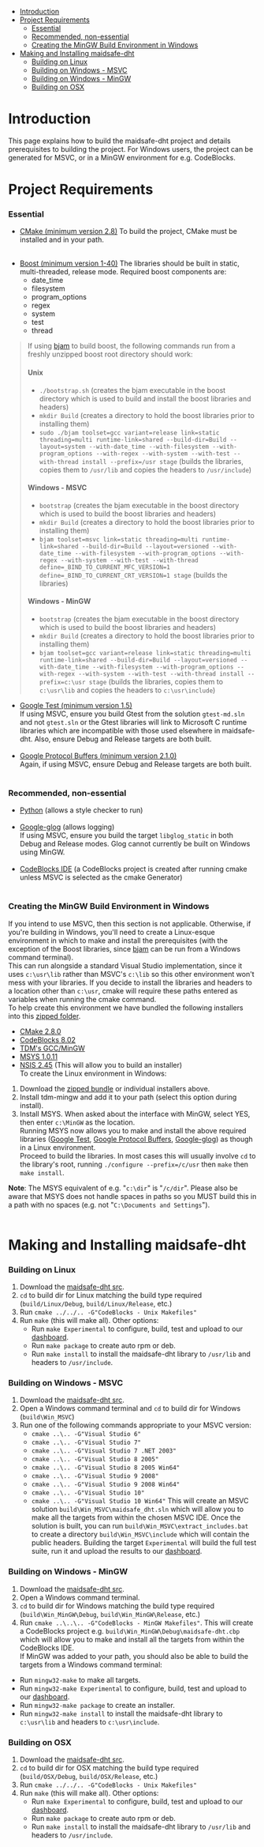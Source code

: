   * [Introduction](#Introduction.md)
  * [Project Requirements](#Project_Requirements.md)
    * [Essential](#Essential.md)
    * [Recommended, non-essential](#Recommended,_non-essential.md)
    * [Creating the MinGW Build Environment in Windows](#Creating_the_MinGW_Build_Environment_in_Windows.md)
  * [Making and Installing maidsafe-dht](#Making_and_Installing_maidsafe-dht.md)
    * [Building on Linux](#Building_on_Linux.md)
    * [Building on Windows - MSVC](#Building_on_Windows_-_MSVC.md)
    * [Building on Windows - MinGW](#Building_on_Windows_-_MinGW.md)
    * [Building on OSX](#Building_on_OSX.md)

# Introduction #
This page explains how to build the maidsafe-dht project and details prerequisites to building the project.  For Windows users, the project can be generated for MSVC, or in a MinGW environment for e.g. CodeBlocks.
# Project Requirements #
### Essential ###
  * [CMake (minimum version 2.8)](http://www.cmake.org/cmake/resources/software.html) To build the project, CMake must be installed and in your path.<br><br>
<ul><li><a href='http://sourceforge.net/projects/boost/files/boost'>Boost (minimum version 1-40)</a> The libraries should be built in static, multi-threaded, release mode. Required boost components are:<br>
<ul><li>date_time<br>
</li><li>filesystem<br>
</li><li>program_options<br>
</li><li>regex<br>
</li><li>system<br>
</li><li>test<br>
</li><li>thread<br>
</li></ul></li></ul><blockquote>If using <a href='http://www.boost.org/doc/libs/1_42_0/more/getting_started/windows.html#get-bjam'>bjam</a> to build boost, the following commands run from a freshly unzipped boost root directory should work:<br>
<h4>Unix</h4>
<ul><li><code>./bootstrap.sh</code> (creates the bjam executable in the boost directory which is used to build and install the boost libraries and headers)<br>
</li><li><code>mkdir Build</code> (creates a directory to hold the boost libraries prior to installing them)<br>
</li><li><code>sudo ./bjam toolset=gcc variant=release link=static threading=multi runtime-link=shared --build-dir=Build --layout=system --with-date_time --with-filesystem --with-program_options --with-regex --with-system --with-test --with-thread install --prefix=/usr stage</code> (builds the libraries, copies them to <code>/usr/lib</code> and copies the headers to <code>/usr/include</code>)<br>
</li></ul><h4>Windows - MSVC</h4>
<ul><li><code>bootstrap</code> (creates the bjam executable in the boost directory which is used to build the boost libraries and headers)<br>
</li><li><code>mkdir Build</code> (creates a directory to hold the boost libraries prior to installing them)<br>
</li><li><code>bjam toolset=msvc link=static threading=multi runtime-link=shared --build-dir=Build --layout=versioned --with-date_time --with-filesystem --with-program_options --with-regex --with-system --with-test --with-thread define=_BIND_TO_CURRENT_MFC_VERSION=1 define=_BIND_TO_CURRENT_CRT_VERSION=1 stage</code> (builds the libraries)<br>
</li></ul><h4>Windows - MinGW</h4>
<ul><li><code>bootstrap</code> (creates the bjam executable in the boost directory which is used to build the boost libraries and headers)<br>
</li><li><code>mkdir Build</code> (creates a directory to hold the boost libraries prior to installing them)<br>
</li><li><code>bjam toolset=gcc variant=release link=static threading=multi runtime-link=shared --build-dir=Build --layout=versioned --with-date_time --with-filesystem --with-program_options --with-regex --with-system --with-test --with-thread install --prefix=c:\usr stage</code> (builds the libraries, copies them to <code>c:\usr\lib</code> and copies the headers to <code>c:\usr\include</code>)<br>
</li></ul></blockquote><ul><li><a href='http://code.google.com/p/googletest/downloads/list'>Google Test (minimum version 1.5)</a><br>If using MSVC, ensure you build Gtest from the solution <code>gtest-md.sln</code> and not <code>gtest.sln</code> or the Gtest libraries will link to Microsoft C runtime libraries which are incompatible with those used elsewhere in maidsafe-dht.  Also, ensure Debug and Release targets are both built.<br><br>
</li><li><a href='http://code.google.com/p/protobuf/downloads/list'>Google Protocol Buffers (minimum version 2.1.0)</a><br>Again, if using MSVC, ensure Debug and Release targets are both built.<br><br></li></ul>

<h3>Recommended, non-essential</h3>
<ul><li><a href='http://www.python.org/download'>Python</a> (allows a style checker to run)<br><br>
</li><li><a href='http://code.google.com/p/google-glog/downloads/list'>Google-glog</a> (allows logging)<br>If using MSVC, ensure you build the target <code>libglog_static</code> in both Debug and Release modes.  Glog cannot currently be built on Windows using MinGW.<br><br>
</li><li><a href='http://www.codeblocks.org/downloads'>CodeBlocks IDE</a> (a CodeBlocks project is created after running cmake unless MSVC is selected as the cmake Generator)<br><br></li></ul>

<h3>Creating the MinGW Build Environment in Windows</h3>
If you intend to use MSVC, then this section is not applicable.  Otherwise, if you're building in Windows, you'll need to create a Linux-esque environment in which to make and install the prerequisites (with the exception of the Boost libraries, since <a href='http://www.boost.org/doc/libs/1_42_0/more/getting_started/windows.html#get-bjam'>bjam</a> can be run from a Windows command terminal).<br>
This can run alongside a standard Visual Studio implementation, since it uses <code>c:\usr\lib</code> rather than MSVC's <code>c:\lib</code> so this other environment won't mess with your libraries. If you decide to install the libraries and headers to a location other than <code>c:\usr</code>, cmake will require these paths entered as variables when running the cmake command.<br>
To help create this environment we have bundled the following installers into this <a href='http://maidsafe-dht.googlecode.com/files/wintools_02.zip'>zipped folder</a>.<br>
<ul><li><a href='http://www.cmake.org/cmake/resources/software.html'>CMake 2.8.0</a>
</li><li><a href='http://www.codeblocks.org/downloads'>CodeBlocks 8.02</a>
</li><li><a href='http://tdragon.net/recentgcc'>TDM's GCC/MinGW</a>
</li><li><a href='http://www.mingw.org/wiki/msys'>MSYS 1.0.11</a>
</li><li><a href='http://nsis.sourceforge.net/Download'>NSIS 2.45</a> (This will allow you to build an installer)<br>
To create the Linux environment in Windows:<br>
</li></ul><ol><li>Download the <a href='http://maidsafe-dht.googlecode.com/files/wintools_02.zip'>zipped bundle</a> or individual installers above.<br>
</li><li>Install tdm-mingw and add it to your path (select this option during install).<br>
</li><li>Install MSYS. When asked about the interface with MinGW, select YES, then enter <code>c:\MinGW</code> as the location.<br>
Running MSYS now allows you to make and install the above required libraries (<a href='http://code.google.com/p/googletest/downloads/list'>Google Test</a>, <a href='http://code.google.com/p/protobuf/downloads/list'>Google Protocol Buffers</a>, <a href='http://code.google.com/p/google-glog/downloads/list'>Google-glog</a>) as though in a Linux environment.<br>
Proceed to build the libraries. In most cases this will usually involve <code>cd</code> to the library's root, running <code>./configure --prefix=/c/usr</code> then <code>make</code> then <code>make install</code>.</li></ol>

<b>Note</b>: The MSYS equivalent of e.g. "<code>c:\dir</code>" is "<code>/c/dir</code>". Please also be aware that MSYS does not handle spaces in paths so you MUST build this in a path with no spaces (e.g. not "<code>C:\Documents and Settings</code>").<br><br>

<h1>Making and Installing maidsafe-dht</h1>

<h3>Building on Linux</h3>

<ol><li>Download the <a href='http://code.google.com/p/maidsafe-dht/source/checkout'>maidsafe-dht src</a>.<br>
</li><li><code>cd</code> to build dir for Linux matching the build type required (<code>build/Linux/Debug</code>, <code>build/Linux/Release</code>, etc.)<br>
</li><li>Run <code>cmake ../../.. -G"CodeBlocks - Unix Makefiles"</code>
</li><li>Run <code>make</code> (this will make all). Other options:<br>
<ul><li>Run <code>make Experimental</code> to configure, build, test and upload to our <a href='http://dash.maidsafe.net/index.php?project=maidsafe-dht'>dashboard</a>.<br>
</li><li>Run <code>make package</code> to create auto rpm or deb.<br>
</li><li>Run <code>make install</code> to install the maidsafe-dht library to <code>/usr/lib</code> and headers to <code>/usr/include</code>.</li></ul></li></ol>

<h3>Building on Windows - MSVC</h3>

<ol><li>Download the <a href='http://code.google.com/p/maidsafe-dht/source/checkout'>maidsafe-dht src</a>.<br>
</li><li>Open a Windows command terminal and <code>cd</code> to build dir for Windows (<code>build\Win_MSVC</code>)<br>
</li><li>Run one of the following commands appropriate to your MSVC version:<br>
<ul><li><code>cmake ..\.. -G"Visual Studio 6"</code>
</li><li><code>cmake ..\.. -G"Visual Studio 7"</code>
</li><li><code>cmake ..\.. -G"Visual Studio 7 .NET 2003"</code>
</li><li><code>cmake ..\.. -G"Visual Studio 8 2005"</code>
</li><li><code>cmake ..\.. -G"Visual Studio 8 2005 Win64"</code>
</li><li><code>cmake ..\.. -G"Visual Studio 9 2008"</code>
</li><li><code>cmake ..\.. -G"Visual Studio 9 2008 Win64"</code>
</li><li><code>cmake ..\.. -G"Visual Studio 10"</code>
</li><li><code>cmake ..\.. -G"Visual Studio 10 Win64"</code>
This will create an MSVC solution <code>build\Win_MSVC\maidsafe_dht.sln</code> which will allow you to make all the targets from within the chosen MSVC IDE.  Once the solution is built, you can run <code>build\Win_MSVC\extract_includes.bat</code> to create a directory <code>build\Win_MSVC\include</code> which will contain the public headers.  Building the target <code>Experimental</code> will build the full test suite, run it and upload the results to our <a href='http://dash.maidsafe.net/index.php?project=maidsafe-dht'>dashboard</a>.</li></ul></li></ol>

<h3>Building on Windows - MinGW</h3>

<ol><li>Download the <a href='http://code.google.com/p/maidsafe-dht/source/checkout'>maidsafe-dht src</a>.<br>
</li><li>Open a Windows command terminal.<br>
</li><li><code>cd</code> to build dir for Windows matching the build type required (<code>build\Win_MinGW\Debug</code>, <code>build\Win_MinGW\Release</code>, etc.)<br>
</li><li>Run <code>cmake ..\..\.. -G"CodeBlocks - MinGW Makefiles"</code>. This will create a CodeBlocks project e.g. <code>build\Win_MinGW\Debug\maidsafe-dht.cbp</code> which will allow you to make and install all the targets from within the CodeBlocks IDE.<br>
If MinGW was added to your path, you should also be able to build the targets from a Windows command terminal:<br>
</li></ol><ul><li>Run <code>mingw32-make</code> to make all targets.<br>
</li><li>Run <code>mingw32-make Experimental</code> to configure, build, test and upload to our <a href='http://dash.maidsafe.net/index.php?project=maidsafe-dht'>dashboard</a>.<br>
</li><li>Run <code>mingw32-make package</code> to create an installer.<br>
</li><li>Run <code>mingw32-make install</code> to install the maidsafe-dht library to <code>c:\usr\lib</code> and headers to <code>c:\usr\include</code>.</li></ul>

<h3>Building on OSX</h3>

<ol><li>Download the <a href='http://code.google.com/p/maidsafe-dht/source/checkout'>maidsafe-dht src</a>.<br>
</li><li><code>cd</code> to build dir for OSX matching the build type required (<code>build/OSX/Debug</code>, <code>build/OSX/Release</code>, etc.)<br>
</li><li>Run <code>cmake ../../.. -G"CodeBlocks - Unix Makefiles"</code>
</li><li>Run <code>make</code> (this will make all). Other options:<br>
<ul><li>Run <code>make Experimental</code> to configure, build, test and upload to our <a href='http://dash.maidsafe.net/index.php?project=maidsafe-dht'>dashboard</a>.<br>
</li><li>Run <code>make package</code> to create auto rpm or deb.<br>
</li><li>Run <code>make install</code> to install the maidsafe-dht library to <code>/usr/lib</code> and headers to <code>/usr/include</code>.